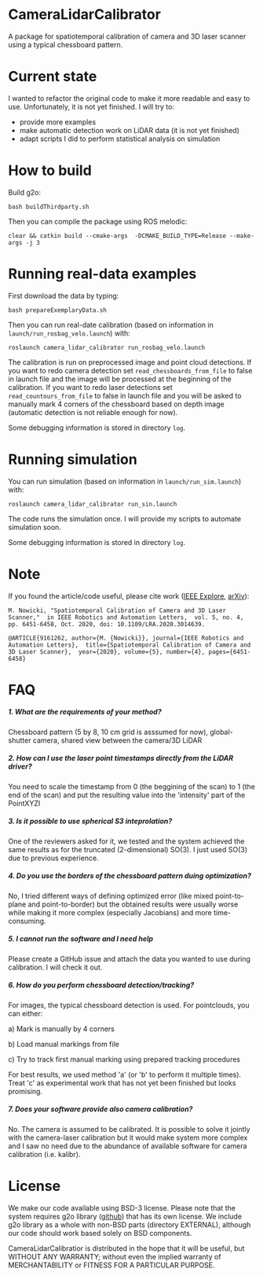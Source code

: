 # CameraLidarCalibrator
A package for spatiotemporal calibration of camera and 3D laser scanner using a typical chessboard pattern.

# Current state

I wanted to refactor the original code to make it more readable and easy to use. Unfortunately, it is not yet finished.
I will try to:
* provide more examples
* make automatic detection work on LiDAR data (it is not yet finished)
* adapt scripts I did to perform statistical analysis on simulation

# How to build

Build g2o:

``
bash buildThirdparty.sh
``

Then you can compile the package using ROS melodic:

``
clear && catkin build --cmake-args  -DCMAKE_BUILD_TYPE=Release --make-args -j 3
``

# Running real-data examples

First download the data by typing:

``
bash prepareExemplaryData.sh
``

Then you can run real-date calibration (based on information in ``launch/run_rosbag_velo.launch``) with:

``
roslaunch camera_lidar_calibrator run_rosbag_velo.launch  
``

The calibration is run on preprocessed image and point cloud detections. If you want to redo camera detection set 
``read_chessboards_from_file`` to false in launch file and the image will be processed at the beginning of the calibration.
If you want to redo laser detections set ``read_countours_from_file`` to false in launch file and you will be asked to manually
mark 4 corners of the chessboard based on depth image (automatic detection is not reliable enough for now).

Some debugging information is stored in directory ``log``.

# Running simulation

You can run simulation (based on information in ``launch/run_sim.launch``) with:

``
roslaunch camera_lidar_calibrator run_sin.launch  
``

The code runs the simulation once. I will provide my scripts to automate simulation soon.

Some debugging information is stored in directory ``log``.

# Note
If you found the article/code useful, please cite work ([IEEE Explore](https://ieeexplore.ieee.org/document/9161262),
                                                        [arXiv](https://arxiv.org/abs/2006.16081)):

``
M. Nowicki, "Spatiotemporal Calibration of Camera and 3D Laser Scanner," 
in IEEE Robotics and Automation Letters, 
vol. 5, no. 4, pp. 6451-6458, Oct. 2020, doi: 10.1109/LRA.2020.3014639.
``

``
@ARTICLE{9161262,
  author={M. {Nowicki}},
  journal={IEEE Robotics and Automation Letters}, 
  title={Spatiotemporal Calibration of Camera and 3D Laser Scanner}, 
  year={2020},
  volume={5},
  number={4},
  pages={6451-6458}
``

# FAQ

##### 1. What are the requirements of your method?

Chessboard pattern (5 by 8, 10 cm grid is asssumed for now), global-shutter camera, shared view between the camera/3D LiDAR

##### 2. How can I use the laser point timestamps directly from the LiDAR driver?

You need to scale the timestamp from 0 (the beggining of the scan) to 1 (the end of the scan) and put the resulting value
into the 'intensity' part of the PointXYZI

##### 3. Is it possible to use spherical S3 inteprolation?

One of the reviewers asked for it, we tested and the system achieved the same results as for the truncated (2-dimensional) SO(3).
I just used SO(3) due to previous experience. 

##### 4. Do you use the borders of the chessboard pattern duing optimization?

No, I tried different ways of defining optimized error (like mixed point-to-plane and point-to-border) but the obtained 
results were usually worse while making it more complex (especially Jacobians) and more time-consuming.

##### 5. I cannot run the software and I need help

Please create a GitHub issue and attach the data you wanted to use during calibration. I will check it out.

##### 6. How do you perform chessboard detection/tracking?

For images, the typical chessboard detection is used. For pointclouds, you can either:

a) Mark is manually by 4 corners

b) Load manual markings from file

c) Try to track first manual marking using prepared tracking procedures

For best results, we used method 'a' (or 'b' to perform it multiple times). Treat 'c' as experimental work that has not 
yet been finished but looks promising. 

##### 7. Does your software provide also camera calibration?

No. The camera is assumed to be calibrated. It is possible to solve it jointly with the camera-laser calibration but it would 
make system more complex and I saw no need due to the abundance of available software for camera calibration (i.e. kalibr).

# License

We make our code available using BSD-3 license. Please note that the system requires g2o library ([github](https://github.com/RainerKuemmerle/g2o))
that has its own license. We include g2o library as a whole with non-BSD parts (directory EXTERNAL), although our code should work
based solely on BSD components.

CameraLidarCalibratior is distributed in the hope that it will be useful, but WITHOUT ANY WARRANTY; without even the implied 
warranty of MERCHANTABILITY or FITNESS FOR A PARTICULAR PURPOSE. 